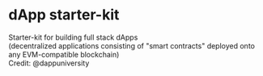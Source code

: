 # dApp starter-kit
Starter-kit for building full stack dApps
<br>
(decentralized applications consisting of "smart contracts" deployed onto any EVM-compatible blockchain)
<br>
Credit: @dappuniversity
